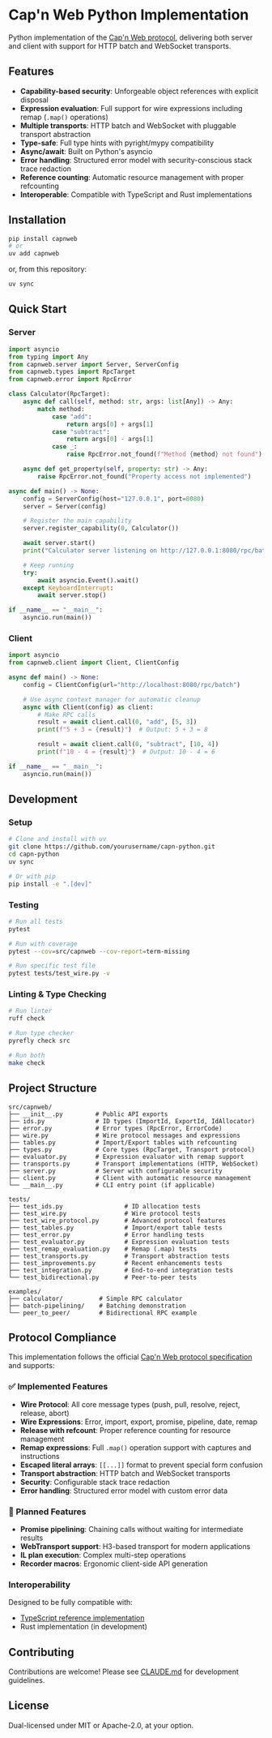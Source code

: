 # Cap'n Web Python Implementation

Python implementation of the [Cap'n Web protocol](https://github.com/cloudflare/capnweb), delivering both server and client with support for HTTP batch and WebSocket transports.

## Features

- **Capability-based security**: Unforgeable object references with explicit disposal
- **Expression evaluation**: Full support for wire expressions including remap (`.map()` operations)
- **Multiple transports**: HTTP batch and WebSocket with pluggable transport abstraction
- **Type-safe**: Full type hints with pyright/mypy compatibility
- **Async/await**: Built on Python's asyncio
- **Error handling**: Structured error model with security-conscious stack trace redaction
- **Reference counting**: Automatic resource management with proper refcounting
- **Interoperable**: Compatible with TypeScript and Rust implementations

## Installation

```bash
pip install capnweb
# or
uv add capnweb
```

or, from this repository:

```bash
uv sync
```

## Quick Start

### Server

```python
import asyncio
from typing import Any
from capnweb.server import Server, ServerConfig
from capnweb.types import RpcTarget
from capnweb.error import RpcError

class Calculator(RpcTarget):
    async def call(self, method: str, args: list[Any]) -> Any:
        match method:
            case "add":
                return args[0] + args[1]
            case "subtract":
                return args[0] - args[1]
            case _:
                raise RpcError.not_found(f"Method {method} not found")

    async def get_property(self, property: str) -> Any:
        raise RpcError.not_found("Property access not implemented")

async def main() -> None:
    config = ServerConfig(host="127.0.0.1", port=8080)
    server = Server(config)

    # Register the main capability
    server.register_capability(0, Calculator())

    await server.start()
    print("Calculator server listening on http://127.0.0.1:8080/rpc/batch")

    # Keep running
    try:
        await asyncio.Event().wait()
    except KeyboardInterrupt:
        await server.stop()

if __name__ == "__main__":
    asyncio.run(main())
```

### Client

```python
import asyncio
from capnweb.client import Client, ClientConfig

async def main() -> None:
    config = ClientConfig(url="http://localhost:8080/rpc/batch")

    # Use async context manager for automatic cleanup
    async with Client(config) as client:
        # Make RPC calls
        result = await client.call(0, "add", [5, 3])
        print(f"5 + 3 = {result}")  # Output: 5 + 3 = 8

        result = await client.call(0, "subtract", [10, 4])
        print(f"10 - 4 = {result}")  # Output: 10 - 4 = 6

if __name__ == "__main__":
    asyncio.run(main())
```

## Development

### Setup

```bash
# Clone and install with uv
git clone https://github.com/yourusername/capn-python.git
cd capn-python
uv sync

# Or with pip
pip install -e ".[dev]"
```

### Testing

```bash
# Run all tests
pytest

# Run with coverage
pytest --cov=src/capnweb --cov-report=term-missing

# Run specific test file
pytest tests/test_wire.py -v
```

### Linting & Type Checking

```bash
# Run linter
ruff check

# Run type checker
pyrefly check src

# Run both
make check
```

## Project Structure

```
src/capnweb/
├── __init__.py         # Public API exports
├── ids.py              # ID types (ImportId, ExportId, IdAllocator)
├── error.py            # Error types (RpcError, ErrorCode)
├── wire.py             # Wire protocol messages and expressions
├── tables.py           # Import/Export tables with refcounting
├── types.py            # Core types (RpcTarget, Transport protocol)
├── evaluator.py        # Expression evaluator with remap support
├── transports.py       # Transport implementations (HTTP, WebSocket)
├── server.py           # Server with configurable security
├── client.py           # Client with automatic resource management
└── __main__.py         # CLI entry point (if applicable)

tests/
├── test_ids.py                 # ID allocation tests
├── test_wire.py                # Wire protocol tests
├── test_wire_protocol.py       # Advanced protocol features
├── test_tables.py              # Import/export table tests
├── test_error.py               # Error handling tests
├── test_evaluator.py           # Expression evaluation tests
├── test_remap_evaluation.py    # Remap (.map) tests
├── test_transports.py          # Transport abstraction tests
├── test_improvements.py        # Recent enhancements tests
├── test_integration.py         # End-to-end integration tests
└── test_bidirectional.py       # Peer-to-peer tests

examples/
├── calculator/          # Simple RPC calculator
├── batch-pipelining/    # Batching demonstration
└── peer_to_peer/        # Bidirectional RPC example
```

## Protocol Compliance

This implementation follows the official [Cap'n Web protocol specification](https://github.com/cloudflare/capnweb/blob/main/protocol.md) and supports:

### ✅ Implemented Features

- **Wire Protocol**: All core message types (push, pull, resolve, reject, release, abort)
- **Wire Expressions**: Error, import, export, promise, pipeline, date, remap
- **Release with refcount**: Proper reference counting for resource management
- **Remap expressions**: Full `.map()` operation support with captures and instructions
- **Escaped literal arrays**: `[[...]]` format to prevent special form confusion
- **Transport abstraction**: HTTP batch and WebSocket transports
- **Security**: Configurable stack trace redaction
- **Error handling**: Structured error model with custom error data

### 🚧 Planned Features

- **Promise pipelining**: Chaining calls without waiting for intermediate results
- **WebTransport support**: H3-based transport for modern applications
- **IL plan execution**: Complex multi-step operations
- **Recorder macros**: Ergonomic client-side API generation

### Interoperability

Designed to be fully compatible with:
- [TypeScript reference implementation](https://github.com/cloudflare/capnweb)
- Rust implementation (in development)

## Contributing

Contributions are welcome! Please see [CLAUDE.md](./CLAUDE.md) for development guidelines.

## License

Dual-licensed under MIT or Apache-2.0, at your option.
